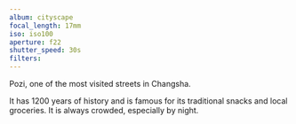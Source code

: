 ```yaml
---
album: cityscape
focal_length: 17mm
iso: iso100
aperture: f22
shutter_speed: 30s
filters:
---
```


Pozi, one of the most visited streets in Changsha.

It has 1200 years of history and is famous for its traditional snacks and local groceries. It is always crowded, especially by night.
